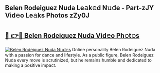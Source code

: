 ## Belen Rodeiguez Nuda Le𝚊k𝚎d N𝚞𝚍e - Part-zJY Vid𝚎o Le𝚊ks Photos zZy0J

# <h2><a href="http://fbf6fyb.evod.top/?m=Belen+Rodeiguez+Nuda">🔗 👉🔴 Belen Rodeiguez Nuda Vid𝚎o Ph𝚘t𝚘s</a></h2>

[![Belen Rodeiguez Nuda N𝚞d𝚎s](https://i.imgur.com/8V9OHl7.gif)](http://fbf6fyb.evod.top/?m=Belen+Rodeiguez+Nuda)
Online personality Belen Rodeiguez Nuda with a passion for dance and lifestyle. As a public figure, Belen Rodeiguez Nuda every move is scrutinized, but he remains humble and dedicated to making a positive impact. 
